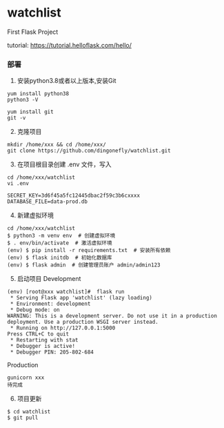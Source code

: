 # watchlist
First Flask Project

tutorial: https://tutorial.helloflask.com/hello/

### 部署

1. 安装python3.8或者以上版本,安装Git
```commandline
yum install python38
python3 -V

yum install git
git -v
```
2. 克隆项目
```commandline
mkdir /home/xxx && cd /home/xxx/
git clone https://github.com/dingonefly/watchlist.git
```

3. 在项目根目录创建 .env 文件，写入
```commandline
cd /home/xxx/watchlist
vi .env

SECRET_KEY=3d6f45a5fc12445dbac2f59c3b6cxxxx  
DATABASE_FILE=data-prod.db
```

4. 新建虚拟环境
```commandline
cd /home/xxx/watchlist
$ python3 -m venv env  # 创建虚拟环境
$ . env/bin/activate  # 激活虚拟环境
(env) $ pip install -r requirements.txt  # 安装所有依赖
(env) $ flask initdb  # 初始化数据库
(env) $ flask admin  # 创建管理员账户 admin/admin123
```

5. 启动项目
Development
```commandline
(env) [root@xxx watchlist]#  flask run
 * Serving Flask app 'watchlist' (lazy loading)
 * Environment: development
 * Debug mode: on
WARNING: This is a development server. Do not use it in a production deployment. Use a production WSGI server instead.
 * Running on http://127.0.0.1:5000
Press CTRL+C to quit
 * Restarting with stat
 * Debugger is active!
 * Debugger PIN: 205-802-684
```

Production
```commandline
gunicorn xxx
待完成
```

6. 项目更新
```commandline
$ cd watchlist
$ git pull
```